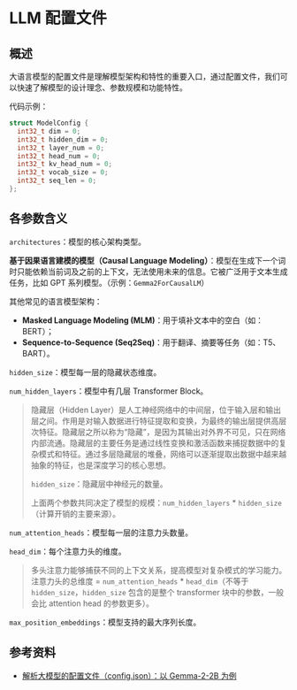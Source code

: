 # LLM 配置文件

## 概述

大语言模型的配置文件是理解模型架构和特性的重要入口，通过配置文件，我们可以快速了解模型的设计理念、参数规模和功能特性。

代码示例：

```cpp
struct ModelConfig {
  int32_t dim = 0;
  int32_t hidden_dim = 0;
  int32_t layer_num = 0;
  int32_t head_num = 0;
  int32_t kv_head_num = 0;
  int32_t vocab_size = 0;
  int32_t seq_len = 0;
};
```

## 各参数含义

`architectures`：模型的核心架构类型。

**基于因果语言建模的模型（Causal Language Modeling）**：模型在生成下一个词时只能依赖当前词及之前的上下文，无法使用未来的信息。它被广泛用于文本生成任务，比如 GPT 系列模型。（示例：`Gemma2ForCausalLM`）

其他常见的语言模型架构：

- **Masked Language Modeling (MLM)**：用于填补文本中的空白（如：BERT）；
- **Sequence-to-Sequence (Seq2Seq)**：用于翻译、摘要等任务（如：T5、BART）。

`hidden_size`：模型每一层的隐藏状态维度。

`num_hidden_layers`：模型中有几层 Transformer Block。

> 隐藏层（Hidden Layer）是人工神经网络中的中间层，位于输入层和输出层之间。作用是对输入数据进行特征提取和变换，为最终的输出层提供高层次特征。隐藏层之所以称为“隐藏”，是因为其输出对外界不可见，只在网络内部流通。隐藏层的主要任务是通过线性变换和激活函数来捕捉数据中的复杂模式和特征。通过多层隐藏层的堆叠，网络可以逐渐提取出数据中越来越抽象的特征，也是深度学习的核心思想。
>
> `hidden_size`：隐藏层中神经元的数量。
>
> 上面两个参数共同决定了模型的规模：`num_hidden_layers` * `hidden_size`（计算开销的主要来源）。

`num_attention_heads`：模型每一层的注意力头数量。

`head_dim`：每个注意力头的维度。

> 多头注意力能够捕获不同的上下文关系，提高模型对复杂模式的学习能力。注意力头的总维度 = `num_attention_heads` * `head_dim`（不等于 `hidden_size`，`hidden_size` 包含的是整个 transformer 块中的参数，一般会比 attention head 的参数更多）。

`max_position_embeddings`：模型支持的最大序列长度。

## 参考资料

- [解析大模型的配置文件（config.json）：以 Gemma-2-2B 为例](https://blog.csdn.net/shizheng_Li/article/details/144866526)
